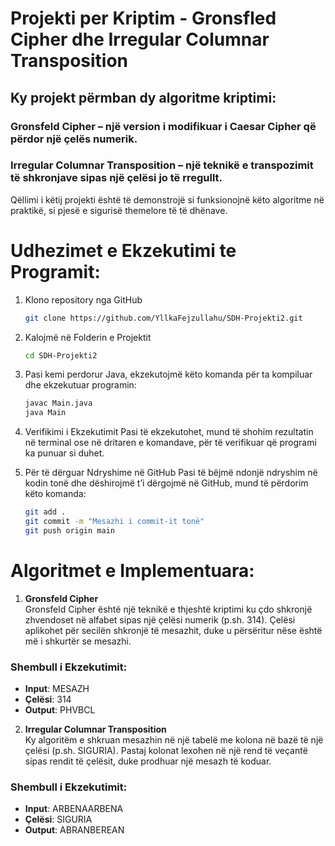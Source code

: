 # Projekti per Kriptim - Gronsfled Cipher dhe Irregular Columnar Transposition

## Ky projekt përmban dy algoritme kriptimi:

### Gronsfeld Cipher – një version i modifikuar i Caesar Cipher që përdor një çelës numerik.

### Irregular Columnar Transposition – një teknikë e transpozimit të shkronjave sipas një çelësi jo të rregullt.

Qëllimi i këtij projekti është të demonstrojë si funksionojnë këto algoritme në praktikë, si pjesë e sigurisë themelore të të dhënave.

# Udhezimet e Ekzekutimi te Programit:
1. Klono repository nga GitHub
    ```bash
    git clone https://github.com/YllkaFejzullahu/SDH-Projekti2.git
    ```

2. Kalojmë në Folderin e Projektit
    ```bash
    cd SDH-Projekti2
    ```

3. Pasi kemi perdorur Java, ekzekutojmë këto komanda për ta kompiluar dhe ekzekutuar programin:
    ```bash
    javac Main.java
    java Main
    ```

4. Verifikimi i Ekzekutimit
    Pasi të ekzekutohet, mund të shohim rezultatin në terminal ose në dritaren e komandave, për të verifikuar që programi ka punuar si duhet.

5. Për të dërguar Ndryshime në GitHub
    Pasi të bëjmë ndonjë ndryshim në kodin tonë dhe dëshirojmë t’i dërgojmë në GitHub, mund të përdorim këto komanda:
    ```bash
    git add .
    git commit -m "Mesazhi i commit-it tonë"
    git push origin main
    ```

# Algoritmet e Implementuara:
1. **Gronsfeld Cipher**  
Gronsfeld Cipher është një teknikë e thjeshtë kriptimi ku çdo shkronjë zhvendoset në alfabet sipas një çelësi numerik (p.sh. 314). Çelësi aplikohet për secilën shkronjë të mesazhit, duke u përsëritur nëse është më i shkurtër se mesazhi.

### Shembull i Ekzekutimit:
- **Input**: MESAZH  
- **Çelësi**: 314  
- **Output**: PHVBCL

2. **Irregular Columnar Transposition**  
Ky algoritëm e shkruan mesazhin në një tabelë me kolona në bazë të një çelësi (p.sh. SIGURIA). Pastaj kolonat lexohen në një rend të veçantë sipas rendit të çelësit, duke prodhuar një mesazh të koduar.

### Shembull i Ekzekutimit:
- **Input**: ARBENAARBENA 
- **Çelësi**: SIGURIA  
- **Output**: ABRANBEREAN

